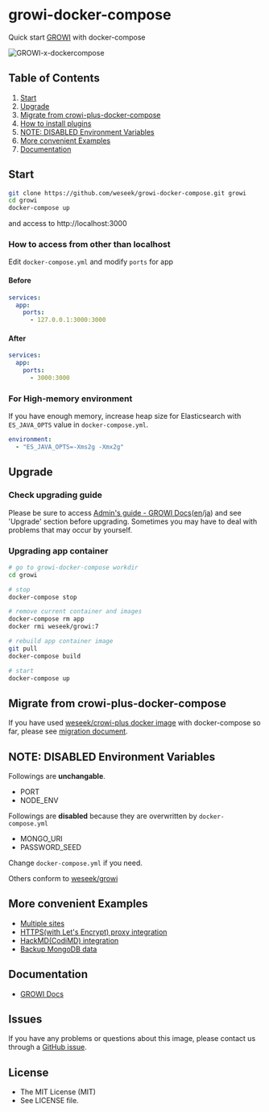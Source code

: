 growi-docker-compose
=====================

Quick start [GROWI](https://github.com/weseek/growi) with docker-compose

![GROWI-x-dockercompose](https://user-images.githubusercontent.com/1638767/38307565-105956e2-384f-11e8-8534-b1128522d68d.png)


Table of Contents
-----------------

1. [Start](#start)
1. [Upgrade](#upgrade)
1. [Migrate from crowi-plus-docker-compose](#migrate-from-crowi-plus-docker-compose)
1. [How to install plugins](#how-to-install-plugins)
1. [NOTE: DISABLED Environment Variables](#note-disabled-environment-variables)
1. [More convenient Examples](#more-convenient-examples)
1. [Documentation](#documentation)



Start
------

```bash
git clone https://github.com/weseek/growi-docker-compose.git growi
cd growi
docker-compose up
```

and access to http://localhost:3000

### How to access from other than localhost

Edit `docker-compose.yml` and modify `ports` for app

#### Before

```yml
services:
  app:
    ports:
      - 127.0.0.1:3000:3000
```

#### After

```yml
services:
  app:
    ports:
      - 3000:3000
```

### For High-memory environment

If you have enough memory, increase heap size for Elasticsearch with `ES_JAVA_OPTS` value in `docker-compose.yml`.

```yml
environment:
  - "ES_JAVA_OPTS=-Xms2g -Xmx2g"
```

Upgrade
-------

### Check upgrading guide

Please be sure to access [Admin's guide - GROWI Docs](https://docs.growi.org/en/admin-guide/)([en](https://docs.growi.org/en/admin-guide/)/[ja](https://docs.growi.org/ja/admin-guide/)) and see 'Upgrade' section before upgrading. Sometimes you may have to deal with problems that may occur by yourself.


### Upgrading app container

```bash
# go to growi-docker-compose workdir
cd growi

# stop
docker-compose stop

# remove current container and images
docker-compose rm app
docker rmi weseek/growi:7

# rebuild app container image
git pull
docker-compose build

# start
docker-compose up
```

Migrate from crowi-plus-docker-compose
---------------------------------------

If you have used [weseek/crowi-plus docker image](https://hub.docker.com/r/weseek/crowi-plus/) with docker-compose so far, please see [migration document](https://docs.growi.org/guide/migration-guide/from-crowi-plus-docker-compose.html).


NOTE: DISABLED Environment Variables
-------------------------------------

Followings are **unchangable**.

- PORT
- NODE_ENV

Followings are **disabled** because they are overwritten by `docker-compose.yml`

- MONGO_URI
- PASSWORD_SEED

Change `docker-compose.yml` if you need.

Others conform to [weseek/growi](https://github.com/weseek/growi#environment-variables)


More convenient Examples
-------------------------

* [Multiple sites](https://github.com/weseek/growi-docker-compose/tree/master/examples/multi-app)
* [HTTPS(with Let's Encrypt) proxy integration](https://github.com/weseek/growi-docker-compose/tree/master/examples/https-portal)
* [HackMD(CodiMD) integration](https://github.com/weseek/growi-docker-compose/tree/master/examples/integrate-with-hackmd)
* [Backup MongoDB data](https://github.com/weseek/growi-docker-compose/tree/master/examples/backup-mongodb-data)


Documentation
--------------

* [GROWI Docs](https://docs.growi.org/)
  
  
Issues
------

If you have any problems or questions about this image, please contact us through a [GitHub issue](https://github.com/weseek/growi-docker-compose/issues).


License
---------

* The MIT License (MIT)
* See LICENSE file.
